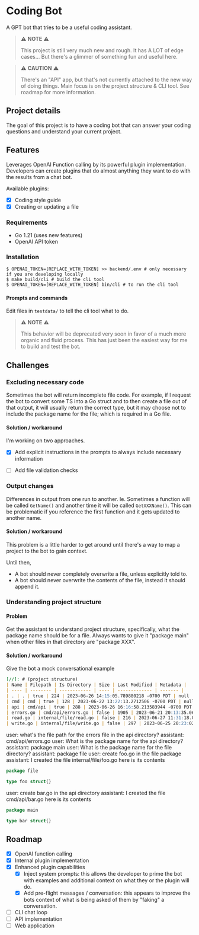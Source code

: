 # Coding Bot
A GPT bot that tries to be a useful coding assistant.


> ⚠️ **NOTE** ⚠️
>
> This project is still very much new and rough. It has A LOT of edge cases... But there's a glimmer of something fun and useful here.

> ⚠️ **CAUTION** ⚠️
>
> There's an "API" app, but that's not currently attached to the new way of doing things. Main focus is on the project structure & CLI tool. See roadmap for more information.

## Project details
The goal of this project is to have a coding bot that can answer your coding questions and understand your current project.

## Features
Leverages OpenAI Function calling by its powerful plugin implementation. Developers can create plugins that do almost anything they want to do with the results from a chat bot.

Available plugins:
- [x] Coding style guide
- [x] Creating or updating a file

### Requirements 
- Go 1.21 (uses new features)
- OpenAI API token 

### Installation
```shell
$ OPENAI_TOKEN=[REPLACE_WITH_TOKEN] >> backend/.env # only necessary if you are developing locally
$ make build/cli # build the cli tool
$ OPENAI_TOKEN=[REPLACE_WITH_TOKEN] bin/cli # to run the cli tool
```

#### Prompts and commands

Edit files in `testdata/` to tell the cli tool what to do. 
> ⚠️ **NOTE** ⚠️
>
> This behavior will be deprecated very soon in favor of a much more organic and fluid process. This has just been the easiest way for me to build and test the bot.

## Challenges

### Excluding necessary code
Sometimes the bot will return incomplete file code. For example, if I request the bot to convert some TS into a Go struct and to then create a file out of that output, it will usually return the correct type, but it may choose not to include the package name for the file; which is required in a Go file.

#### Solution / workaround
I'm working on two approaches. 
- [x] Add explicit instructions in the prompts to always include necessary information
- [ ] Add file validation checks


### Output changes
Differences in output from one run to another. Ie. Sometimes a function will be called `GetName()` and another time it will be called `GetXXXName()`. This can be problematic if you reference the first function and it gets updated to another name.

#### Solution / workaround
This problem is a little harder to get around until there's a way to map a project to the bot to gain context. 

Until then, 
- A bot should never completely overwrite a file, unless explicitly told to.
- A bot should never overwrite the contents of the file, instead it should append it.

### Understanding project structure
#### Problem
Get the assistant to understand project structure, specifically, what the package name should be for a file. Always wants to give it "package main" when other files in that directory are "package XXX".

#### Solution / workaround
Give the bot a mock conversational example 
```markdown
[//]: # (project structure)
| Name | Filepath | Is Directory | Size | Last Modified | Metadata |
| ---- | -------- | ------------ | ---- | ------------- | ------- |
| . | . | true | 224 | 2023-06-26 14:15:05.789880218 -0700 PDT | null |
| cmd | cmd | true | 128 | 2023-06-22 13:22:13.2712506 -0700 PDT | null |
| api | cmd/api | true | 288 | 2023-06-26 16:16:58.213583944 -0700 PDT | null |
| errors.go | cmd/api/errors.go | false | 1905 | 2023-06-21 20:13:35.06768917 -0700 PDT | {"package_name":"package main"} |
| read.go | internal/file/read.go | false | 216 | 2023-06-27 11:31:18.045689437 -0700 PDT | {"package_name":"package file"} |
| write.go | internal/file/write.go | false | 297 | 2023-06-25 20:23:02.117814613 -0700 PDT | {"package_name":"package file"} |
```
user: what's the file path for the errors file in the api directory?
assistant: cmd/api/errors.go
user: What is the package name for the api directory?
assistant: package main
user: What is the package name for the file directory?
assistant: package file
user: create foo.go in the file package
assistant: I created the file internal/file/foo.go here is its contents
```go 
package file

type foo struct{}
```
user: create bar.go in the api directory
assistant: I created the file cmd/api/bar.go here is its contents
```go 
package main

type bar struct{}
```

## Roadmap
- [x] OpenAI function calling
- [x] Internal plugin implementation
- [x] Enhanced plugin capabilities
  - [x] Inject system prompts: this allows the developer to prime the bot with examples and additional context on what they or the plugin will do. 
  - [x] Add pre-flight messages / conversation: this appears to improve the bots context of what is being asked of them by "faking" a conversation.
- [ ] CLI chat loop
- [ ] API implementation
- [ ] Web application